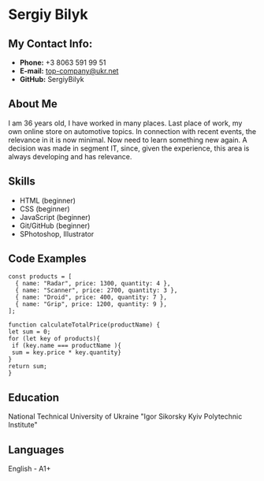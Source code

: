 # Sergiy Bilyk #
## My Contact Info: ##
* **Phone:** +3 8063 591 99 51
* **E-mail:** top-company@ukr.net
* **GitHub:** SergiyBilyk

## About Me ##
I am 36 years old, I have worked in many places. Last place of work, my own online store on automotive topics. In connection with recent events, the relevance in it is now minimal. Now need to learn something new again. A decision was made in segment IT, since, given the experience, this area is always developing and has relevance.


## Skills ##
* HTML (beginner)
* CSS (beginner)
* JavaScript (beginner)
* Git/GitHub (beginner)
* SPhotoshop, Illustrator

## Code Examples ##
```
const products = [
  { name: "Radar", price: 1300, quantity: 4 },
  { name: "Scanner", price: 2700, quantity: 3 },
  { name: "Droid", price: 400, quantity: 7 },
  { name: "Grip", price: 1200, quantity: 9 },
];

function calculateTotalPrice(productName) {
let sum = 0;
for (let key of products){
 if (key.name === productName ){
 sum = key.price * key.quantity} 
}
return sum;
} 
```
## Education ##
National Technical University of Ukraine "Igor Sikorsky Kyiv Polytechnic Institute"

## Languages ##
English - A1+